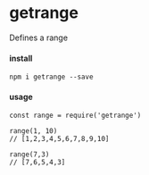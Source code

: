 # getrange

Defines a range

#### install
```
npm i getrange --save
```

#### usage
```
const range = require('getrange')

range(1, 10)
// [1,2,3,4,5,6,7,8,9,10]

range(7,3)
// [7,6,5,4,3]
```
